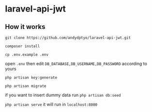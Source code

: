 # laravel-api-jwt

## How it works

`git clone https://github.com/andydptyo/laravel-api-jwt.git`

`composer install`

`cp .env.example .env`

open `.env` then edit `DB_DATABASE,DB_USERNAME,DB_PASSWORD` according to yours

`php artisan key:generate`

`php artisan migrate`

if you want to insert dummy data run `php artisan db:seed`

`php artisan serve` it will run in `localhost:8000`
